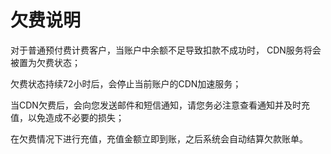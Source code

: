 # 欠费说明

对于普通预付费计费客户，当账户中余额不足导致扣款不成功时， CDN服务将会被置为欠费状态；

欠费状态持续72小时后，会停止当前账户的CDN加速服务；

当CDN欠费后，会向您发送邮件和短信通知，请您务必注意查看通知并及时充值，以免造成不必要的损失；

在欠费情况下进行充值，充值金额立即到账，之后系统会自动结算欠款账单。

